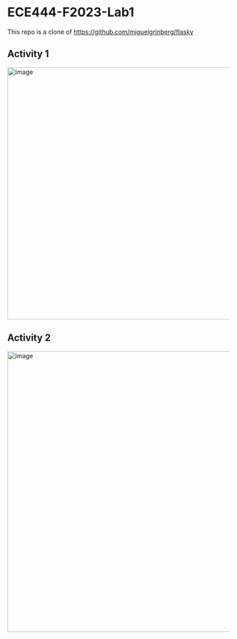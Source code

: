 # ECE444-F2023-Lab1
This repo is a clone of https://github.com/miguelgrinberg/flasky
## Activity 1
<img width="572" alt="image" src="https://github.com/Meining89/ECE444-F2023-Lab1/assets/97919828/77ce26f0-a711-4df6-9b3c-7d11a4d2bcac">

## Activity 2
<img width="637" alt="image" src="https://github.com/Meining89/ECE444-F2023-Lab1/assets/97919828/852600d2-c16a-49e4-a136-81e14fd6e2ef">
